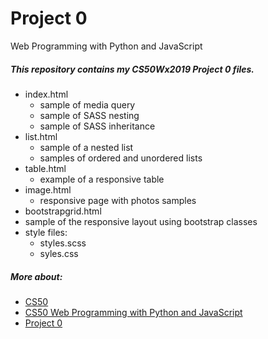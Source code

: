 # Project 0

Web Programming with Python and JavaScript

##### This repository contains my CS50Wx2019 Project 0 files.

* index.html
  * sample of media query
  * sample of SASS nesting
  * sample of SASS inheritance
* list.html
  * sample of a nested list
  * samples of ordered and unordered lists
* table.html
  * example of a responsive table
* image.html
  * responsive page with photos samples
* bootstrapgrid.html
 * sample of the responsive layout using bootstrap classes
* style files:
  * styles.scss
  * syles.css

##### More about:
* [CS50](https://cs50.harvard.edu/college/)
* [CS50 Web Programming with Python and JavaScript](https://www.edx.org/course/cs50s-web-programming-with-python-and-javascript)
* [Project 0](https://docs.cs50.net/web/2018/x/projects/0/project0.html)
